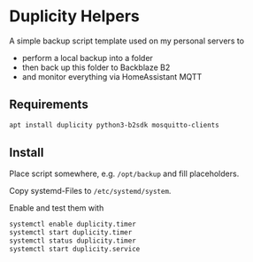 # Duplicity Helpers

A simple backup script template used on my personal servers to

- perform a local backup into a folder
- then back up this folder to Backblaze B2
- and monitor everything via HomeAssistant MQTT

## Requirements

```bash
apt install duplicity python3-b2sdk mosquitto-clients
```

## Install

Place script somewhere, e.g. `/opt/backup` and fill placeholders.

Copy systemd-Files to `/etc/systemd/system`.

Enable and test them with

```bash
systemctl enable duplicity.timer
systemctl start duplicity.timer
systemctl status duplicity.timer
systemctl start duplicity.service
```
